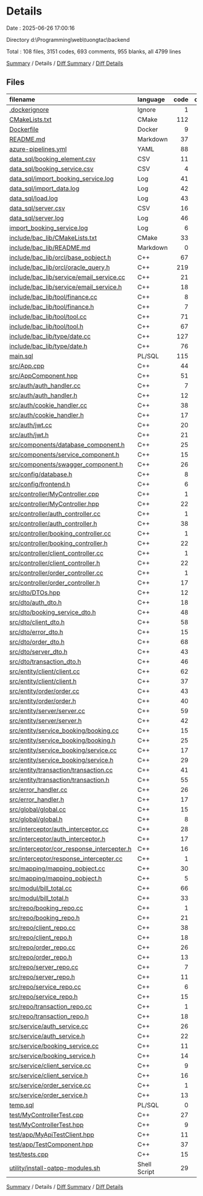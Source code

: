 # Details

Date : 2025-06-26 17:00:16

Directory d:\\Programming\\web\\tuongtac\\backend

Total : 108 files,  3151 codes, 693 comments, 955 blanks, all 4799 lines

[Summary](results.md) / Details / [Diff Summary](diff.md) / [Diff Details](diff-details.md)

## Files
| filename | language | code | comment | blank | total |
| :--- | :--- | ---: | ---: | ---: | ---: |
| [.dockerignore](/.dockerignore) | Ignore | 1 | 0 | 0 | 1 |
| [CMakeLists.txt](/CMakeLists.txt) | CMake | 112 | 0 | 20 | 132 |
| [Dockerfile](/Dockerfile) | Docker | 9 | 0 | 8 | 17 |
| [README.md](/README.md) | Markdown | 37 | 0 | 16 | 53 |
| [azure-pipelines.yml](/azure-pipelines.yml) | YAML | 88 | 4 | 2 | 94 |
| [data\_sql/booking\_element.csv](/data_sql/booking_element.csv) | CSV | 11 | 0 | 1 | 12 |
| [data\_sql/booking\_service.csv](/data_sql/booking_service.csv) | CSV | 4 | 0 | 1 | 5 |
| [data\_sql/import\_booking\_service.log](/data_sql/import_booking_service.log) | Log | 41 | 0 | 17 | 58 |
| [data\_sql/import\_data.log](/data_sql/import_data.log) | Log | 42 | 0 | 17 | 59 |
| [data\_sql/load.log](/data_sql/load.log) | Log | 43 | 0 | 17 | 60 |
| [data\_sql/server.csv](/data_sql/server.csv) | CSV | 16 | 0 | 1 | 17 |
| [data\_sql/server.log](/data_sql/server.log) | Log | 46 | 0 | 16 | 62 |
| [import\_booking\_service.log](/import_booking_service.log) | Log | 6 | 0 | 4 | 10 |
| [include/bac\_lib/CMakeLists.txt](/include/bac_lib/CMakeLists.txt) | CMake | 33 | 0 | 9 | 42 |
| [include/bac\_lib/README.md](/include/bac_lib/README.md) | Markdown | 0 | 0 | 1 | 1 |
| [include/bac\_lib/orcl/base\_pobject.h](/include/bac_lib/orcl/base_pobject.h) | C++ | 67 | 85 | 19 | 171 |
| [include/bac\_lib/orcl/oracle\_query.h](/include/bac_lib/orcl/oracle_query.h) | C++ | 219 | 147 | 25 | 391 |
| [include/bac\_lib/service/email\_service.cc](/include/bac_lib/service/email_service.cc) | C++ | 21 | 3 | 5 | 29 |
| [include/bac\_lib/service/email\_service.h](/include/bac_lib/service/email_service.h) | C++ | 18 | 10 | 11 | 39 |
| [include/bac\_lib/tool/finance.cc](/include/bac_lib/tool/finance.cc) | C++ | 8 | 3 | 4 | 15 |
| [include/bac\_lib/tool/finance.h](/include/bac_lib/tool/finance.h) | C++ | 7 | 9 | 6 | 22 |
| [include/bac\_lib/tool/tool.cc](/include/bac_lib/tool/tool.cc) | C++ | 71 | 1 | 14 | 86 |
| [include/bac\_lib/tool/tool.h](/include/bac_lib/tool/tool.h) | C++ | 67 | 46 | 15 | 128 |
| [include/bac\_lib/type/date.cc](/include/bac_lib/type/date.cc) | C++ | 127 | 3 | 38 | 168 |
| [include/bac\_lib/type/date.h](/include/bac_lib/type/date.h) | C++ | 76 | 8 | 27 | 111 |
| [main.sql](/main.sql) | PL/SQL | 115 | 0 | 0 | 115 |
| [src/App.cpp](/src/App.cpp) | C++ | 44 | 16 | 16 | 76 |
| [src/AppComponent.hpp](/src/AppComponent.hpp) | C++ | 51 | 18 | 19 | 88 |
| [src/auth/auth\_handler.cc](/src/auth/auth_handler.cc) | C++ | 7 | 3 | 2 | 12 |
| [src/auth/auth\_handler.h](/src/auth/auth_handler.h) | C++ | 12 | 3 | 8 | 23 |
| [src/auth/cookie\_handler.cc](/src/auth/cookie_handler.cc) | C++ | 38 | 3 | 10 | 51 |
| [src/auth/cookie\_handler.h](/src/auth/cookie_handler.h) | C++ | 17 | 3 | 8 | 28 |
| [src/auth/jwt.cc](/src/auth/jwt.cc) | C++ | 20 | 3 | 3 | 26 |
| [src/auth/jwt.h](/src/auth/jwt.h) | C++ | 21 | 3 | 9 | 33 |
| [src/components/database\_component.h](/src/components/database_component.h) | C++ | 25 | 3 | 9 | 37 |
| [src/components/service\_component.h](/src/components/service_component.h) | C++ | 15 | 3 | 7 | 25 |
| [src/components/swagger\_component.h](/src/components/swagger_component.h) | C++ | 26 | 3 | 7 | 36 |
| [src/config/database.h](/src/config/database.h) | C++ | 8 | 3 | 5 | 16 |
| [src/config/frontend.h](/src/config/frontend.h) | C++ | 6 | 3 | 4 | 13 |
| [src/controller/MyController.cpp](/src/controller/MyController.cpp) | C++ | 1 | 1 | 1 | 3 |
| [src/controller/MyController.hpp](/src/controller/MyController.hpp) | C++ | 22 | 8 | 10 | 40 |
| [src/controller/auth\_controller.cc](/src/controller/auth_controller.cc) | C++ | 1 | 3 | 2 | 6 |
| [src/controller/auth\_controller.h](/src/controller/auth_controller.h) | C++ | 38 | 8 | 13 | 59 |
| [src/controller/booking\_controller.cc](/src/controller/booking_controller.cc) | C++ | 1 | 3 | 2 | 6 |
| [src/controller/booking\_controller.h](/src/controller/booking_controller.h) | C++ | 22 | 7 | 10 | 39 |
| [src/controller/client\_controller.cc](/src/controller/client_controller.cc) | C++ | 1 | 3 | 3 | 7 |
| [src/controller/client\_controller.h](/src/controller/client_controller.h) | C++ | 22 | 7 | 10 | 39 |
| [src/controller/order\_controller.cc](/src/controller/order_controller.cc) | C++ | 1 | 3 | 2 | 6 |
| [src/controller/order\_controller.h](/src/controller/order_controller.h) | C++ | 17 | 11 | 9 | 37 |
| [src/dto/DTOs.hpp](/src/dto/DTOs.hpp) | C++ | 12 | 4 | 9 | 25 |
| [src/dto/auth\_dto.h](/src/dto/auth_dto.h) | C++ | 18 | 0 | 8 | 26 |
| [src/dto/booking\_service\_dto.h](/src/dto/booking_service_dto.h) | C++ | 48 | 3 | 16 | 67 |
| [src/dto/client\_dto.h](/src/dto/client_dto.h) | C++ | 58 | 3 | 16 | 77 |
| [src/dto/error\_dto.h](/src/dto/error_dto.h) | C++ | 15 | 7 | 8 | 30 |
| [src/dto/order\_dto.h](/src/dto/order_dto.h) | C++ | 68 | 7 | 18 | 93 |
| [src/dto/server\_dto.h](/src/dto/server_dto.h) | C++ | 43 | 0 | 10 | 53 |
| [src/dto/transaction\_dto.h](/src/dto/transaction_dto.h) | C++ | 46 | 7 | 15 | 68 |
| [src/entity/client/client.cc](/src/entity/client/client.cc) | C++ | 62 | 3 | 11 | 76 |
| [src/entity/client/client.h](/src/entity/client/client.h) | C++ | 37 | 4 | 14 | 55 |
| [src/entity/order/order.cc](/src/entity/order/order.cc) | C++ | 43 | 3 | 10 | 56 |
| [src/entity/order/order.h](/src/entity/order/order.h) | C++ | 40 | 7 | 13 | 60 |
| [src/entity/server/server.cc](/src/entity/server/server.cc) | C++ | 59 | 3 | 9 | 71 |
| [src/entity/server/server.h](/src/entity/server/server.h) | C++ | 42 | 3 | 14 | 59 |
| [src/entity/service\_booking/booking.cc](/src/entity/service_booking/booking.cc) | C++ | 15 | 3 | 7 | 25 |
| [src/entity/service\_booking/booking.h](/src/entity/service_booking/booking.h) | C++ | 25 | 3 | 10 | 38 |
| [src/entity/service\_booking/service.cc](/src/entity/service_booking/service.cc) | C++ | 17 | 3 | 7 | 27 |
| [src/entity/service\_booking/service.h](/src/entity/service_booking/service.h) | C++ | 29 | 3 | 10 | 42 |
| [src/entity/transaction/transaction.cc](/src/entity/transaction/transaction.cc) | C++ | 41 | 3 | 4 | 48 |
| [src/entity/transaction/transaction.h](/src/entity/transaction/transaction.h) | C++ | 55 | 3 | 16 | 74 |
| [src/error\_handler.cc](/src/error_handler.cc) | C++ | 26 | 8 | 9 | 43 |
| [src/error\_handler.h](/src/error_handler.h) | C++ | 17 | 3 | 7 | 27 |
| [src/global/global.cc](/src/global/global.cc) | C++ | 15 | 3 | 5 | 23 |
| [src/global/global.h](/src/global/global.h) | C++ | 8 | 3 | 5 | 16 |
| [src/interceptor/auth\_interceptor.cc](/src/interceptor/auth_interceptor.cc) | C++ | 28 | 5 | 5 | 38 |
| [src/interceptor/auth\_interceptor.h](/src/interceptor/auth_interceptor.h) | C++ | 17 | 4 | 6 | 27 |
| [src/interceptor/cor\_response\_intercepter.h](/src/interceptor/cor_response_intercepter.h) | C++ | 16 | 3 | 7 | 26 |
| [src/interceptor/response\_intercepter.cc](/src/interceptor/response_intercepter.cc) | C++ | 1 | 3 | 2 | 6 |
| [src/mapping/mapping\_pobject.cc](/src/mapping/mapping_pobject.cc) | C++ | 30 | 4 | 5 | 39 |
| [src/mapping/mapping\_pobject.h](/src/mapping/mapping_pobject.h) | C++ | 5 | 3 | 5 | 13 |
| [src/modul/bill\_total.cc](/src/modul/bill_total.cc) | C++ | 66 | 3 | 15 | 84 |
| [src/modul/bill\_total.h](/src/modul/bill_total.h) | C++ | 33 | 13 | 15 | 61 |
| [src/repo/booking\_repo.cc](/src/repo/booking_repo.cc) | C++ | 1 | 3 | 2 | 6 |
| [src/repo/booking\_repo.h](/src/repo/booking_repo.h) | C++ | 21 | 3 | 7 | 31 |
| [src/repo/client\_repo.cc](/src/repo/client_repo.cc) | C++ | 38 | 3 | 6 | 47 |
| [src/repo/client\_repo.h](/src/repo/client_repo.h) | C++ | 18 | 3 | 9 | 30 |
| [src/repo/order\_repo.cc](/src/repo/order_repo.cc) | C++ | 26 | 3 | 3 | 32 |
| [src/repo/order\_repo.h](/src/repo/order_repo.h) | C++ | 13 | 3 | 6 | 22 |
| [src/repo/server\_repo.cc](/src/repo/server_repo.cc) | C++ | 7 | 3 | 1 | 11 |
| [src/repo/server\_repo.h](/src/repo/server_repo.h) | C++ | 11 | 3 | 5 | 19 |
| [src/repo/service\_repo.cc](/src/repo/service_repo.cc) | C++ | 6 | 3 | 1 | 10 |
| [src/repo/service\_repo.h](/src/repo/service_repo.h) | C++ | 15 | 3 | 6 | 24 |
| [src/repo/transaction\_repo.cc](/src/repo/transaction_repo.cc) | C++ | 1 | 3 | 2 | 6 |
| [src/repo/transaction\_repo.h](/src/repo/transaction_repo.h) | C++ | 18 | 3 | 5 | 26 |
| [src/service/auth\_service.cc](/src/service/auth_service.cc) | C++ | 26 | 16 | 9 | 51 |
| [src/service/auth\_service.h](/src/service/auth_service.h) | C++ | 22 | 8 | 8 | 38 |
| [src/service/booking\_service.cc](/src/service/booking_service.cc) | C++ | 11 | 3 | 4 | 18 |
| [src/service/booking\_service.h](/src/service/booking_service.h) | C++ | 14 | 3 | 6 | 23 |
| [src/service/client\_service.cc](/src/service/client_service.cc) | C++ | 9 | 3 | 3 | 15 |
| [src/service/client\_service.h](/src/service/client_service.h) | C++ | 16 | 3 | 5 | 24 |
| [src/service/order\_service.cc](/src/service/order_service.cc) | C++ | 1 | 3 | 2 | 6 |
| [src/service/order\_service.h](/src/service/order_service.h) | C++ | 13 | 3 | 5 | 21 |
| [temp.sql](/temp.sql) | PL/SQL | 0 | 0 | 1 | 1 |
| [test/MyControllerTest.cpp](/test/MyControllerTest.cpp) | C++ | 27 | 14 | 21 | 62 |
| [test/MyControllerTest.hpp](/test/MyControllerTest.hpp) | C++ | 9 | 0 | 6 | 15 |
| [test/app/MyApiTestClient.hpp](/test/app/MyApiTestClient.hpp) | C++ | 11 | 7 | 11 | 29 |
| [test/app/TestComponent.hpp](/test/app/TestComponent.hpp) | C++ | 37 | 21 | 19 | 77 |
| [test/tests.cpp](/test/tests.cpp) | C++ | 15 | 2 | 11 | 28 |
| [utility/install-oatpp-modules.sh](/utility/install-oatpp-modules.sh) | Shell Script | 29 | 4 | 17 | 50 |

[Summary](results.md) / Details / [Diff Summary](diff.md) / [Diff Details](diff-details.md)